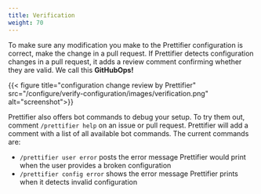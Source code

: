 ```yaml
---
title: Verification
weight: 70
---
```


To make sure any modification you make to the Prettifier configuration is
correct, make the change in a pull request. If Prettifier detects configuration
changes in a pull request, it adds a review comment confirming whether they are
valid. We call this **GitHubOps!**

{{< figure title="configuration change review by Prettifier"
           src="/configure/verify-configuration/images/verification.png"
           alt="screenshot">}}

Prettifier also offers bot commands to debug your setup. To try them out,
comment `/prettifier help` on an issue or pull request. Prettifier will add a
comment with a list of all available bot commands. The current commands are:

- `/prettifier user error` posts the error message Prettifier would print when
  the user provides a broken configuration
- `/prettifier config error` shows the error message Prettifier prints when it
  detects invalid configuration
